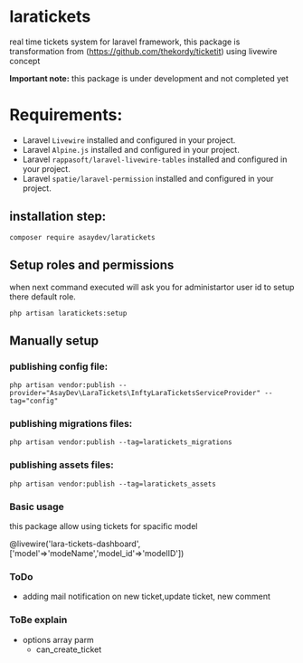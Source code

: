 # laratickets
real time tickets system for laravel framework, this package is transformation from (https://github.com/thekordy/ticketit) using livewire concept

**Important note:** this package is under development and not completed yet

# Requirements:
- Laravel `Livewire` installed and configured in your project.
- Laravel `Alpine.js` installed and configured in your project.
- Laravel `rappasoft/laravel-livewire-tables` installed and configured in your project.
- Laravel `spatie/laravel-permission` installed and configured in your project.


## installation step:

`composer require asaydev/laratickets`

## Setup roles and permissions

when next command executed will ask you for administartor user id to setup there default role.

`php artisan laratickets:setup`


## Manually setup

### publishing config file:

`php artisan vendor:publish --provider="AsayDev\LaraTickets\InftyLaraTicketsServiceProvider" --tag="config"`

### publishing migrations files:

`php artisan vendor:publish --tag=laratickets_migrations`

### publishing assets files:

`php artisan vendor:publish --tag=laratickets_assets`

### Basic usage

this package allow using tickets for spacific model

@livewire('lara-tickets-dashboard',['model'=>'modeName','model_id'=>'modelID'])

### ToDo
- adding mail notification on new ticket,update ticket, new comment

### ToBe explain
- options array parm
    - can_create_ticket
    
